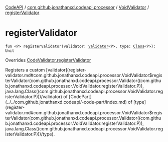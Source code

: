 [CodeAPI](../../index.md) / [com.github.jonathanxd.codeapi.processor](../index.md) / [VoidValidator](index.md) / [registerValidator](.)

# registerValidator

`fun <P> registerValidator(validator: `[`Validator`](../-validator/index.md)`<P>, type: `[`Class`](http://docs.oracle.com/javase/6/docs/api/java/lang/Class.html)`<P>): Unit`

Overrides [CodeValidator.registerValidator](../-code-validator/register-validator.md)

Registers a custom [validator](register-validator.md#com.github.jonathanxd.codeapi.processor.VoidValidator$registerValidator(com.github.jonathanxd.codeapi.processor.Validator((com.github.jonathanxd.codeapi.processor.VoidValidator.registerValidator.P)), java.lang.Class((com.github.jonathanxd.codeapi.processor.VoidValidator.registerValidator.P)))/validator) of [CodePart](../../com.github.jonathanxd.codeapi/-code-part/index.md) of [type](register-validator.md#com.github.jonathanxd.codeapi.processor.VoidValidator$registerValidator(com.github.jonathanxd.codeapi.processor.Validator((com.github.jonathanxd.codeapi.processor.VoidValidator.registerValidator.P)), java.lang.Class((com.github.jonathanxd.codeapi.processor.VoidValidator.registerValidator.P)))/type).

